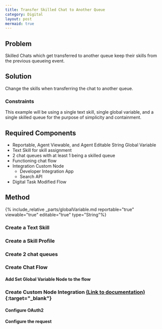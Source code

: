 ```yaml
---
title: Transfer Skilled Chat to Another Queue
category: Digital
layout: post
mermaid: true
---
```


## Problem
Skilled Chats which get transferred to another queue keep their skills from the previous queueing event.

## Solution
Change the skills when transferring the chat to another queue.

### Constraints
This example will be using a single text skill, single global variable, and a single skilled queue for the purpose of simplicity and containment.


## Required Components
- Reportable, Agent Viewable, and Agent Editable String Global Variable
- Text Skill for skill assignment
- 2 chat queues with at least 1 being a skilled queue
- Functioning chat flow
- Integration Custom Node 
  - Developer Integration App
  - Search API
- Digital Task Modified Flow


## Method

{% include_relative _parts/globalVariable.md reportable="true" viewable="true" editable="true" type="String"%}

<!-- ### Create a global variable [(Link to documentation)](https://help.webex.com/en-us/article/n5595zd/Webex-Contact-Center-Setup-and-Administration-Guide#Cisco_Task.dita_1d70cd62-fc99-4e7c-baaf-9d9ab2209846){:target="\_blank"}
- Type: String
- Reportable: true
- Agent Viewable: true 
- Agent Editable: true -->


### Create a Text Skill

### Create a Skill Profile

### Create 2 chat queues

### Create Chat Flow 

#### Add Set Global Variable Node to the flow

### Create Custom Node Integration [(Link to documentation)](https://help.imiconnect.io/docs/custom-nodes){:target="\_blank"}

#### Configure OAuth2

#### Configure the request




<!-- ## Parts 1
{% include_relative _parts/concept.md %}

 -->

